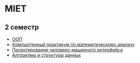# MIET

## 2 семестр
+ [ООП](https://github.com/xXxINFARKTxXx/MIET/tree/main/2Sem/OOP_Spring_2023_MIET)
+ [Компьютерный практикум по математическому анализу](https://github.com/xXxINFARKTxXx/MIET/tree/main/2Sem/ComPracticeMA_Spring_2023_MIET)
+ [Проектирование человеко-машинного интерфейса](https://github.com/xXxINFARKTxXx/MIET/tree/main/2Sem/DHMI_Spring_2023_MIET)
+ [Алгоритмы и структуры данных](https://github.com/xXxINFARKTxXx/MIET/tree/main/2Sem/AaDS_Spring_2023_MIET)

